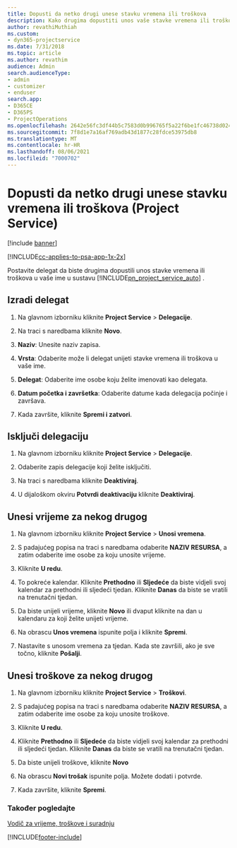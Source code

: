```yaml
---
title: Dopusti da netko drugi unese stavku vremena ili troškova
description: Kako drugima dopustiti unos vaše stavke vremena ili troškova u programu Project Service
author: revathiMuthiah
ms.custom:
- dyn365-projectservice
ms.date: 7/31/2018
ms.topic: article
ms.author: revathim
audience: Admin
search.audienceType:
- admin
- customizer
- enduser
search.app:
- D365CE
- D365PS
- ProjectOperations
ms.openlocfilehash: 2642e56fc3df44b5c7583d0b996765f5a22f6be1fc46738d02462d928f833048
ms.sourcegitcommit: 7f8d1e7a16af769adb43d1877c28fdce53975db8
ms.translationtype: MT
ms.contentlocale: hr-HR
ms.lasthandoff: 08/06/2021
ms.locfileid: "7000702"
---
```

# <a name="allow-someone-else-to-enter-your-time-entry-or-expense-project-service"></a>Dopusti da netko drugi unese stavku vremena ili troškova (Project Service)

[!include [banner](../includes/psa-now-project-operations.md)]

[!INCLUDE[cc-applies-to-psa-app-1x-2x](../includes/cc-applies-to-psa-app-1x-2x.md)]

Postavite delegat da biste drugima dopustili unos stavke vremena ili troškova u vaše ime u sustavu [!INCLUDE[pn_project_service_auto](../includes/pn-project-service-auto.md)] .  
  
## <a name="create-a-delegate"></a>Izradi delegat  
  
1.  Na glavnom izborniku kliknite **Project Service** > **Delegacije**.  
  
2.  Na traci s naredbama kliknite **Novo**.  
  
3. **Naziv**: Unesite naziv zapisa.  
  
4. **Vrsta**: Odaberite može li delegat unijeti stavke vremena ili troškova u vaše ime.  
  
5. **Delegat**: Odaberite ime osobe koju želite imenovati kao delegata.  
  
6. **Datum početka i završetka**: Odaberite datume kada delegacija počinje i završava.  
  
7.  Kada završite, kliknite **Spremi i zatvori**.  
  
## <a name="turn-off-delegation"></a>Isključi delegaciju  
  
1.  Na glavnom izborniku kliknite **Project Service** > **Delegacije**.  
  
2.  Odaberite zapis delegacije koji želite isključiti.  
  
3.  Na traci s naredbama kliknite **Deaktiviraj**.  
  
4.  U dijaloškom okviru **Potvrdi deaktivaciju** kliknite **Deaktiviraj**.  
  
## <a name="enter-time-for-someone-else"></a>Unesi vrijeme za nekog drugog  
  
1.  Na glavnom izborniku kliknite **Project Service** > **Unosi vremena**.  
  
2.  S padajućeg popisa na traci s naredbama odaberite **NAZIV RESURSA**, a zatim odaberite ime osobe za koju unosite vrijeme.  
  
3.  Kliknite **U redu**.  
  
4.  To pokreće kalendar. Kliknite **Prethodno** ili **Sljedeće** da biste vidjeli svoj kalendar za prethodni ili sljedeći tjedan. Kliknite **Danas** da biste se vratili na trenutačni tjedan.  
  
5.  Da biste unijeli vrijeme, kliknite **Novo** ili dvaput kliknite na dan u kalendaru za koji želite unijeti vrijeme.  
  
6.  Na obrascu **Unos vremena** ispunite polja i kliknite **Spremi**.  
  
7.  Nastavite s unosom vremena za tjedan. Kada ste završili, ako je sve točno, kliknite **Pošalji**.  
  
## <a name="enter-expenses-for-someone-else"></a>Unesi troškove za nekog drugog  
  
1.  Na glavnom izborniku kliknite **Project Service** > **Troškovi**.  
  
2.  S padajućeg popisa na traci s naredbama odaberite **NAZIV RESURSA**, a zatim odaberite ime osobe za koju unosite troškove.  
  
3.  Kliknite **U redu**.  
  
4.  Kliknite **Prethodno** ili **Sljedeće** da biste vidjeli svoj kalendar za prethodni ili sljedeći tjedan. Kliknite **Danas** da biste se vratili na trenutačni tjedan.  
  
5.  Da biste unijeli troškove, kliknite **Novo**  
  
6.  Na obrascu **Novi trošak** ispunite polja. Možete dodati i potvrde.  
  
7.  Kada završite, kliknite **Spremi**.  
  
### <a name="see-also"></a>Također pogledajte  
 [Vodič za vrijeme, troškove i suradnju](../psa/time-expense-collaboration-guide.md)


[!INCLUDE[footer-include](../includes/footer-banner.md)]
